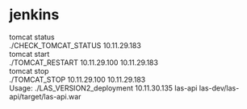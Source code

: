 jenkins
=======
tomcat status<br />
./CHECK_TOMCAT_STATUS 10.11.29.183<br />
tomcat start<br />
./TOMCAT_RESTART 10.11.29.100 10.11.29.183<br />
tomcat stop<br />
./TOMCAT_STOP 10.11.29.100 10.11.29.183<br />
Usage:
./LAS_VERSION2_deployment 10.11.30.135 las-api las-dev/las-api/target/las-api.war
